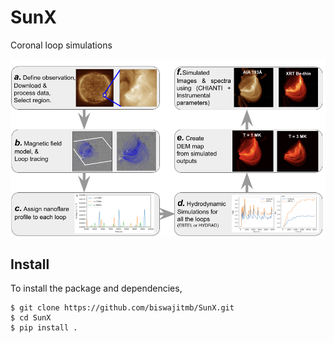 # SunX

Coronal loop simulations

![alt text](sunx.png)

## Install

To install the package and dependencies,
```shell
$ git clone https://github.com/biswajitmb/SunX.git
$ cd SunX
$ pip install .
```
